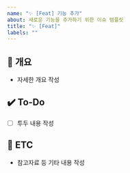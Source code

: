```yaml
---
name: "✨ [Feat] 기능 추가"
about: 새로운 기능을 추가하기 위한 이슈 템플릿
title: "✨ [Feat]"
labels: ""
---
```


## 📝 개요

- 자세한 개요 작성

## ✔️ To-Do

- [ ] 투두 내용 작성

## 👀 ETC

- 참고자료 등 기타 내용 작성
